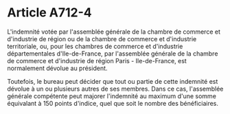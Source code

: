 # Article A712-4

<p>L'indemnité votée par l'assemblée générale de la chambre de commerce et d'industrie de région ou de la chambre de commerce et d'industrie territoriale, ou, pour les chambres de commerce et d'industrie départementales d'Ile-de-France, par l'assemblée générale de la chambre de commerce et d'industrie de région Paris - Ile-de-France, est normalement dévolue au président. </p><p>Toutefois, le bureau peut décider que tout ou partie de cette indemnité est dévolue à un ou plusieurs autres de ses membres. Dans ce cas, l'assemblée générale compétente peut majorer l'indemnité au maximum d'une somme équivalant à 150 points d'indice, quel que soit le nombre des bénéficiaires.</p>